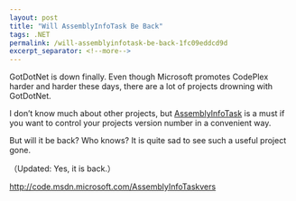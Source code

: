 ```yaml
---
layout: post
title: "Will AssemblyInfoTask Be Back"
tags: .NET
permalink: /will-assemblyinfotask-be-back-1fc09eddcd9d
excerpt_separator: <!--more-->
---
```

GotDotNet is down finally. Even though Microsoft promotes CodePlex harder and harder these days, there are a lot of projects drowning with GotDotNet.

I don’t know much about other projects, but [AssemblyInfoTask](/assemblyinfotask-tips-5db57caa1c66) is a must if you want to control your projects version number in a convenient way.

But will it be back? Who knows? It is quite sad to see such a useful project gone.

（Updated: Yes, it is back.）

http://code.msdn.microsoft.com/AssemblyInfoTaskvers
<!--more-->
